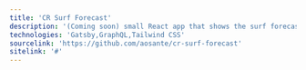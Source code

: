 ```yaml
---
title: 'CR Surf Forecast'
description: '(Coming soon) small React app that shows the surf forecast for a couple of surf spots in Costa Rica. Queries the API using GraphQL'
technologies: 'Gatsby,GraphQL,Tailwind CSS'
sourcelink: 'https://github.com/aosante/cr-surf-forecast'
sitelink: '#'
---
```

